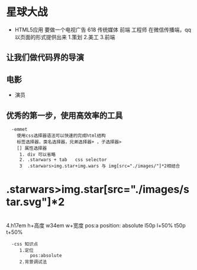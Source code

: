 # 星球大战
- HTML5应用
    要做一个电视广告 618 传统媒体
    前端 工程师 在微信传播端，qq 以页面的形式提供出来
    1.策划
    2.美工
    3.前端
## 让我们做代码界的导演

## 电影

- 演员


## 优秀的第一步，使用高效率的工具
      -emmet
        使用css选择器语法可以快速的完成html结构
        标签选择器，类名选择器，兄弟选择器+ ，子选择器>
        [] 属性选择器
         1. div 可以省略
         2. .starwars + tab   css selector
         3  .starwars>img.star+img.wars 与 img[src="./images/"]*2相结合
 #          .starwars>img.star[src="./images/star.svg"]*2
 <div class="starwars">
      <img src="./images/star.svg" alt="" class="star">
      <img src="./images/wars.svg" alt="" class="wars">
  </div>
         4.h17em h+高度     w34em  w+宽度     pos:a   position: absolute
           l50p  l+50%      t50p   t+50%

      -css 知识点
         1.定位
             pos:absolute
         2.背景调试法



  
